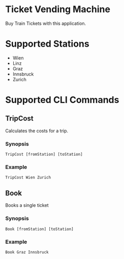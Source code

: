 # Ticket Vending Machine

Buy Train Tickets with this application.

# Supported Stations
* Wien
* Linz
* Graz
* Innsbruck
* Zurich

# Supported CLI Commands
## TripCost
Calculates the costs for a trip.
### Synopsis
`TripCost [fromStation] [toStation]`
### Example
`TripCost Wien Zurich`

## Book
Books a single ticket

### Synopsis
`Book [fromStation] [toStation]`
### Example
`Book Graz Innsbruck`

